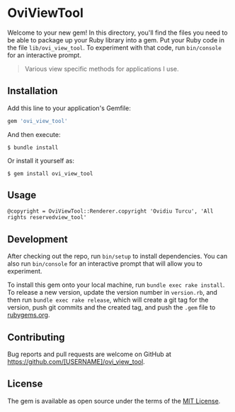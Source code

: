 # OviViewTool

Welcome to your new gem! In this directory, you'll find the files you need to be able to package up your Ruby library into a gem. Put your Ruby code in the file `lib/ovi_view_tool`. To experiment with that code, run `bin/console` for an interactive prompt.

> Various view specific methods for applications I use.

## Installation

Add this line to your application's Gemfile:

```ruby
gem 'ovi_view_tool'
```

And then execute:

    $ bundle install

Or install it yourself as:

    $ gem install ovi_view_tool

## Usage
```
@copyright = OviViewTool::Renderer.copyright 'Ovidiu Turcu', 'All rights reservedview_tool'
```
## Development

After checking out the repo, run `bin/setup` to install dependencies. You can also run `bin/console` for an interactive prompt that will allow you to experiment.

To install this gem onto your local machine, run `bundle exec rake install`. To release a new version, update the version number in `version.rb`, and then run `bundle exec rake release`, which will create a git tag for the version, push git commits and the created tag, and push the `.gem` file to [rubygems.org](https://rubygems.org).

## Contributing

Bug reports and pull requests are welcome on GitHub at https://github.com/[USERNAME]/ovi_view_tool.

## License

The gem is available as open source under the terms of the [MIT License](https://opensource.org/licenses/MIT).
